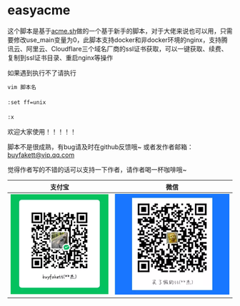 # easyacme

这个脚本是基于[acme.sh](https://github.com/acmesh-official/acme.sh)做的一个基于新手的脚本，对于大佬来说也可以用，只需要修改use_main变量为0，此脚本支持docker和非docker环境的nginx，支持腾讯云、阿里云、Cloudflare三个域名厂商的ssl证书获取，可以一键获取、续费、复制到ssl证书目录、重启nginx等操作

如果遇到执行不了请执行 

```bash
vim 脚本名

:set ff=unix

:x
```

欢迎大家使用！！！！！

脚本不是很成熟，有bug请及时在github反馈哦~ 或者发作者邮箱：buyfakett@vip.qq.com

觉得作者写的不错的话可以支持一下作者，请作者喝一杯咖啡哦~

| 支付宝                                                       | 微信                                                         |
| ------------------------------------------------------------ | ------------------------------------------------------------ |
| ![alipay](./pay_img/wechat.webp) | ![wechat](./pay_img/ali.webp) |
